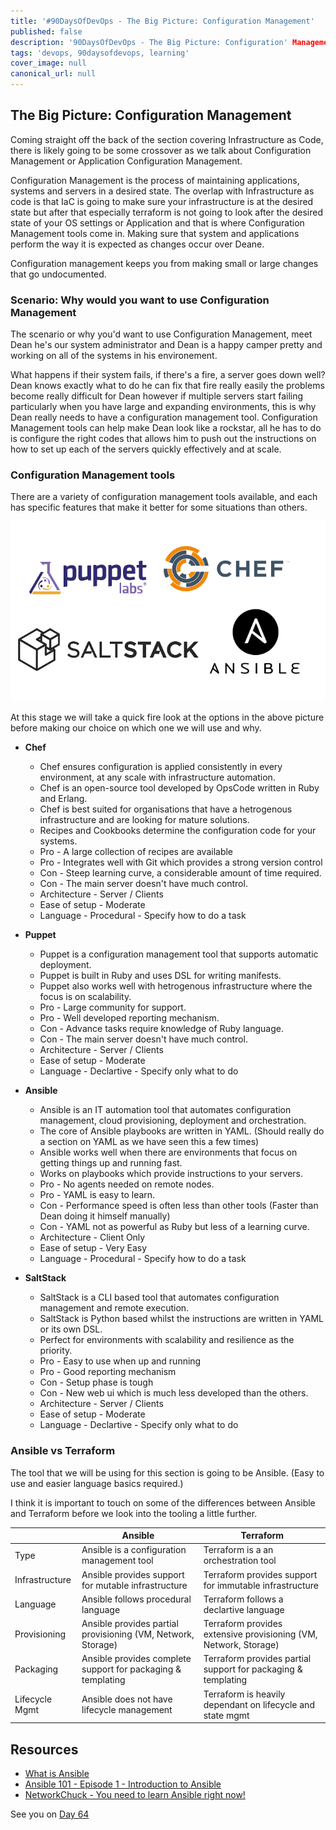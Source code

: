 ```yaml
---
title: '#90DaysOfDevOps - The Big Picture: Configuration Management'
published: false
description: '90DaysOfDevOps - The Big Picture: Configuration' Management
tags: 'devops, 90daysofdevops, learning'
cover_image: null
canonical_url: null
---
```

## The Big Picture: Configuration Management

Coming straight off the back of the section covering Infrastructure as Code, there is likely going to be some crossover as we talk about Configuration Management or Application Configuration Management. 

Configuration Management is the process of maintaining applications, systems and servers in a desired state. The overlap with Infrastructure as code is that IaC is going to make sure your infrastructure is at the desired state but after that especially terraform is not going to look after the desired state of your OS settings or Application and that is where Configuration Management tools come in. Making sure that system and applications perform the way it is expected as changes occur over Deane. 

Configuration management keeps you from making small or large changes that go undocumented. 

### Scenario: Why would you want to use Configuration Management

The scenario or why you'd want to use Configuration Management, meet Dean he's our system administrator and Dean is a happy camper pretty and
working on all of the systems in his environement. 

What happens if their system fails, if there's a fire, a server goes down well? Dean knows exactly what to do he can fix that fire really easily the problems become really difficult for Dean however if multiple servers start failing particularly when you have large and expanding environments, this is why Dean really needs to have a configuration management tool. Configuration Management tools can help make Dean look like a rockstar, all he has to do is configure the right codes that allows him to push out the instructions on how to set up each of the servers quickly effectively and at scale. 


### Configuration Management tools 

There are a variety of configuration management tools available, and each has specific features that make it better for some situations than others. 

![](Images/Day63_config1.png)

At this stage we will take a quick fire look at the options in the above picture before making our choice on which one we will use and why. 

- **Chef**
  - Chef ensures configuration is applied consistently in every environment, at any scale with infrastructure automation. 
  - Chef is an open-source tool developed by OpsCode written in Ruby and Erlang.
  - Chef is best suited for organisations that have a hetrogenous infrastructure and are looking for mature solutions. 
  - Recipes and Cookbooks determine the configuration code for your systems. 
  - Pro - A large collection of recipes are available
  - Pro - Integrates well with Git which provides a strong version control
  - Con - Steep learning curve, a considerable amount of time required. 
  - Con - The main server doesn't have much control. 
  - Architecture - Server / Clients 
  - Ease of setup  - Moderate
  - Language - Procedural - Specify how to do a task

- **Puppet**
  - Puppet is a configuration management tool that supports automatic deployment. 
  - Puppet is built in Ruby and uses DSL for writing manifests. 
  - Puppet also works well with hetrogenous infrastructure where the focus is on scalability.  
  - Pro - Large community for support. 
  - Pro - Well developed reporting mechanism. 
  - Con - Advance tasks require knowledge of Ruby language.
  - Con - The main server doesn't have much control. 
  - Architecture - Server / Clients 
  - Ease of setup  - Moderate
  - Language - Declartive - Specify only what to do
  
- **Ansible**
  - Ansible is an IT automation tool that automates configuration management, cloud provisioning, deployment and orchestration. 
  - The core of Ansible playbooks are written in YAML. (Should really do a section on YAML as we have seen this a few times)
  - Ansible works well when there are environments that focus on getting things up and running fast. 
  - Works on playbooks which provide instructions to your servers.
  - Pro - No agents needed on remote nodes.
  - Pro - YAML is easy to learn. 
  - Con - Performance speed is often less than other tools (Faster than Dean doing it himself manually)
  - Con - YAML not as powerful as Ruby but less of a learning curve. 
  - Architecture - Client Only
  - Ease of setup  - Very Easy  
  - Language - Procedural - Specify how to do a task

- **SaltStack**
  - SaltStack is a CLI based tool that automates configuration management and remote execution. 
  - SaltStack is Python based whilst the instructions are written in YAML or its own DSL. 
  - Perfect for environments with scalability and resilience as the priority. 
  - Pro - Easy to use when up and running 
  - Pro - Good reporting mechanism 
  - Con - Setup phase is tough
  - Con - New web ui which is much less developed than the others. 
  - Architecture - Server / Clients
  - Ease of setup  - Moderate
  - Language - Declartive - Specify only what to do

### Ansible vs Terraform

The tool that we will be using for this section is going to be Ansible. (Easy to use and easier language basics required.)

I think it is important to touch on some of the differences between Ansible and Terraform before we look into the tooling a little further. 

|               |Ansible                                                        |Terraform                                                          |
| ------------- | ------------------------------------------------------------- | ----------------------------------------------------------------- |
|Type           |Ansible is a configuration management tool                     |Terraform is a an orchestration tool                               |
|Infrastructure |Ansible provides support for mutable infrastructure            |Terraform provides support for immutable infrastructure            |
|Language       |Ansible follows procedural language                            |Terraform follows a declartive language                            |
|Provisioning   |Ansible provides partial provisioning (VM, Network, Storage)   |Terraform provides extensive provisioning (VM, Network, Storage)   |
|Packaging      |Ansible provides complete support for packaging & templating   |Terraform provides partial support for packaging & templating      |
|Lifecycle Mgmt |Ansible does not have lifecycle management                     |Terraform is heavily  dependant on lifecycle and state mgmt        |



## Resources 

- [What is Ansible](https://www.youtube.com/watch?v=1id6ERvfozo)
- [Ansible 101 - Episode 1 - Introduction to Ansible](https://www.youtube.com/watch?v=goclfp6a2IQ)
- [NetworkChuck - You need to learn Ansible right now!](https://www.youtube.com/watch?v=5hycyr-8EKs&t=955s)


See you on [Day 64](day64.md)